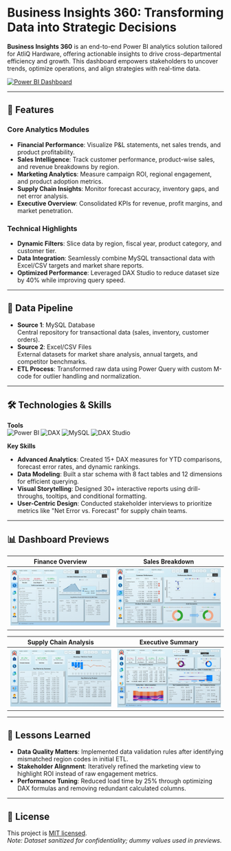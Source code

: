 # Business Insights 360: Transforming Data into Strategic Decisions

**Business Insights 360** is an end-to-end Power BI analytics solution tailored for AtliQ Hardware, offering actionable insights to drive cross-departmental efficiency and growth. This dashboard empowers stakeholders to uncover trends, optimize operations, and align strategies with real-time data.

[![Power BI Dashboard](https://img.shields.io/badge/Explore-Live_Dashboard-2CA5E0?style=for-the-badge&logo=powerbi)](https://app.powerbi.com/view?r=eyJrIjoiMzYwODY0ZDEtZWMzMi00YWRlLWFkOGItNzBkNGU2ZDZmYjQ4IiwidCI6ImM2ZTU0OWIzLTVmNDUtNDAzMi1hYWU5LWQ0MjQ0ZGM1YjJjNCJ9&pageName=d924c09848176c974053)

---

## 🚀 Features

### Core Analytics Modules
- **Financial Performance**: Visualize P&L statements, net sales trends, and product profitability.
- **Sales Intelligence**: Track customer performance, product-wise sales, and revenue breakdowns by region.
- **Marketing Analytics**: Measure campaign ROI, regional engagement, and product adoption metrics.
- **Supply Chain Insights**: Monitor forecast accuracy, inventory gaps, and net error analysis.
- **Executive Overview**: Consolidated KPIs for revenue, profit margins, and market penetration.

### Technical Highlights
- **Dynamic Filters**: Slice data by region, fiscal year, product category, and customer tier.
- **Data Integration**: Seamlessly combine MySQL transactional data with Excel/CSV targets and market share reports.
- **Optimized Performance**: Leveraged DAX Studio to reduce dataset size by 40% while improving query speed.

---

## 📂 Data Pipeline

- **Source 1**: MySQL Database  
  Central repository for transactional data (sales, inventory, customer orders).
- **Source 2**: Excel/CSV Files  
  External datasets for market share analysis, annual targets, and competitor benchmarks.
- **ETL Process**: Transformed raw data using Power Query with custom M-code for outlier handling and normalization.

---

## 🛠️ Technologies & Skills

**Tools**  
![Power BI](https://img.shields.io/badge/Power_BI-F2C811?style=flat&logo=powerbi&logoColor=black)
![DAX](https://img.shields.io/badge/DAX-Formula_Language-0078D4)
![MySQL](https://img.shields.io/badge/MySQL-4479A1?style=flat&logo=mysql&logoColor=white)
![DAX Studio](https://img.shields.io/badge/DAX_Studio-Query_Optimization-FF6F00)

**Key Skills**  
- **Advanced Analytics**: Created 15+ DAX measures for YTD comparisons, forecast error rates, and dynamic rankings.
- **Data Modeling**: Built a star schema with 8 fact tables and 12 dimensions for efficient querying.
- **Visual Storytelling**: Designed 30+ interactive reports using drill-throughs, tooltips, and conditional formatting.
- **User-Centric Design**: Conducted stakeholder interviews to prioritize metrics like "Net Error vs. Forecast" for supply chain teams.

---

## 📊 Dashboard Previews

| Finance Overview | Sales Breakdown |
|------------------|------------------|
| ![Finance](https://github.com/jaison-1920/Business-Insights-360/blob/main/Finance.png) | ![Sales](https://github.com/jaison-1920/Business-Insights-360/blob/main/Sales.png) |

| Supply Chain Analysis | Executive Summary |
|-----------------------|-------------------|
| ![Supply](https://github.com/jaison-1920/Business-Insights-360/blob/main/Supply%20Chain.png) | ![Executive](https://github.com/jaison-1920/Business-Insights-360/blob/main/Executive.png) |

---

## 🧠 Lessons Learned

- **Data Quality Matters**: Implemented data validation rules after identifying mismatched region codes in initial ETL.
- **Stakeholder Alignment**: Iteratively refined the marketing view to highlight ROI instead of raw engagement metrics.
- **Performance Tuning**: Reduced load time by 25% through optimizing DAX formulas and removing redundant calculated columns.

---

## 🔮 License

This project is [MIT licensed](LICENSE).  
*Note: Dataset sanitized for confidentiality; dummy values used in previews.*
